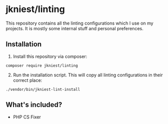 # jkniest/linting

This repository contains all the linting configurations which I use on my projects. It is mostly some internal stuff and personal preferences.

## Installation

1) Install this repository via composer:

```shell
composer require jkniest/linting
```

2) Run the installation script. This will copy all linting configurations in their correct place:

```shell
./vendor/bin/jkniest-lint-install
```

## What's included?
- PHP CS Fixer